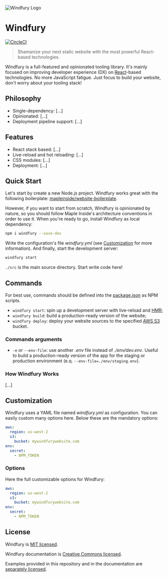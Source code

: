![Windfury Logo](https://static.mapleinside.com/windfury/windfury-logo.jpg)

# Windfury

[![CircleCI](https://circleci.com/gh/mapleinside/windfury.svg?style=svg)](https://circleci.com/gh/mapleinside/windfury)

> Shamanize your next static website with the most powerful React-based technologies.

Windfury is a full-featured and opinionated tooling library. It's mainly focused on improving developer experience (DX) on [React](https://facebook.github.io/react/)-based technologies. No more JavaScript fatigue. Just focus to build your website, don't worry about your tooling stack!

## Philosophy

* Single-dependency: [...]
* Opinionated: [...]
* Deployment pipeline support: [...]

## Features

* React stack based: [...]
* Live-reload and hot reloading: [...]
* CSS modules: [...]
* Deployment: [...]

## Quick Start

Let's start by create a new Node.js project. Windfury works great with the following boilerplate: [mapleinside/website-boilerplate](https://github.com/mapleinside/website-boilerplate).

However, if you want to start from scratch, Windfury is opinionated by nature, so you should follow Maple Inside's architecture conventions in order to use it.
When you're ready to go, install Windfury as local dependency:

```bash
npm i windfury --save-dev
```

Write the configuration's file _windfury.yml_ (see [Customization](#customization) for more information).
And finally, start the development server:

```bash
windfury start
```

`./src` is the main source directory. Start write code here!

## Commands

For best use, commands should be defined into the [package.json](https://docs.npmjs.com/files/package.json) as NPM scripts.

* `windfury start`: spin up a development server with live-reload and [HMR](http://webpack.github.io/docs/hot-module-replacement.html);
* `windfury build`: build a production-ready version of the website;
* `windfury deploy`: deploy your website sources to the specified [AWS S3](http://docs.aws.amazon.com/AmazonS3/latest/dev/Welcome.html) bucket.

### Commands arguments

* `-e` or `--env-file`: use another _.env_ file instead of _./env/dev.env_. Useful to build a production-ready version of the app for the staging or production environment (e.q. `--env-file=./env/staging.env`).

### How Windfury Works

[...]

## Customization

Windfury uses a YAML file named _windfury.yml_ as configuration. You can easily custom many options here.
Below these are the mandatory options:

```yaml
aws:
  region: us-west-2
  s3:
    bucket: mywindfurywebsite.com
env:
  secret:
    - NPM_TOKEN
```

### Options

Here the full customizable options for Windfury:

```yaml
aws:
  region: us-west-2
  s3:
    bucket: mywindfurywebsite.com
env:
  secret:
    - NPM_TOKEN
```

## License

Windfury is [MIT licensed](./LICENSE).

Windfury documentation is [Creative Commons licensed](./LICENSE-docs).

Examples provided in this repository and in the documentation are [separately licensed](./LICENSE-examples).
